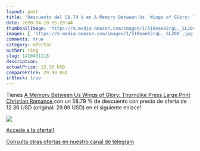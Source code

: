 ```yaml
---
layout: post
title: 'Descuento del 58.79 % en A Memory Between Us  Wings of Glory: Tho'
date: 2020-04-10 15:29:44
thumbnailImage: 'https://m.media-amazon.com/images/I/518eaeDJrgL._SL200_.jpg'
images: [ 'https://m.media-amazon.com/images/I/518eaeDJrgL._SL200_.jpg' ]
comments: true
category: ofertas
author: ring
slug: 1410431118
description:
actualPrice: 12.36 USD
comparePrice: 29.99 USD
inStock: true
---
```


Tienes [A Memory Between Us  Wings of Glory: Thorndike Press Large Print Christian Romance ](https://www.amazon.com/dp/1410431118/?tag=redken08-20) con un 58.79 % de descuento con precio de oferta de 12.36 USD (original: 29.99 USD) en el siguiente enlace!

[![](https://m.media-amazon.com/images/I/518eaeDJrgL._SL200_.jpg)](https://www.amazon.com/dp/1410431118/?tag=redken08-20)

[Accede a la oferta!!](https://www.amazon.com/dp/1410431118/?tag=redken08-20)

[Consulta otras ofertas en nuestro canal de telegram](https://t.me/s/ofertas25)
